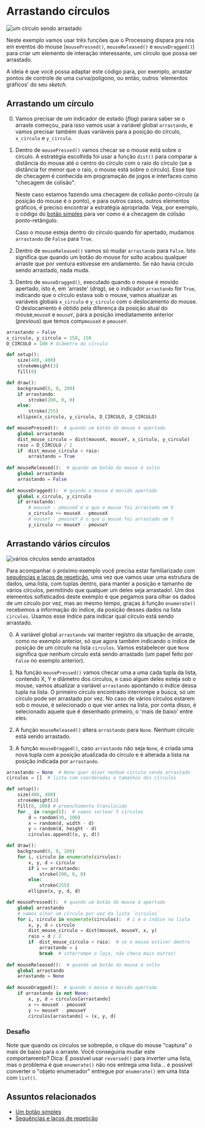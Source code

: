 # Arrastando círculos

![um círculo sendo arrastado](assets/arrastar_circulo.gif)

Neste exemplo vamos usar três funções que o Processing dispara pra nós em eventos do mouse (`mousePressed()`, `mouseReleased()` e `mouseDragged()`) para criar um elemento de interação interessante, um círculo que possa ser arrastado.

A ideia é que você possa adaptar este código para, por exemplo, arrastar pontos de controle de uma curva/polígono, ou então, outros 'elementos gráficos' do seu *sketch*. 

## Arrastando um círculo

0. Vamos precisar de um indicador de estado (*flag*) parara saber se o arraste começou, para isso vamos usar a variável global `arrastando`, e vamos precisar também duas variáveis para a posição do círculo, `x_circulo` e `y_circulo`.

1. Dentro de `mousePressed()` vamos checar se o mouse está sobre o círculo. A estratégia escolhida foi usar a função `dist()` para comparar a distância do mouse até o centro do círculo com o raio do círculo (se a distância for menor que o raio, o mouse está sobre o círculo). Esse tipo de checagem é conhecida em programação de jogos e interfaces como "checagem de colisão".

    Neste caso estamos fazendo uma checagem de colisão ponto-círculo (a posição do mouse é o ponto), e para outros casos, outros elementos gráficos, é preciso encontrar a estratégia apropriada. Veja, por exemplo, o código do [botão simples](botao_simples.md) para ver como é a checagem de colisão ponto-retângulo.

    Caso o mouse esteja dentro do círculo quando for apertado, mudamos `arrastando` de `False` para `True`.

2. Dentro de `mouseReleased()` vamos só mudar `arrastando` para `False`. Isto significa que quando um botão do mouse for solto acabou qualquer arraste que por ventura estivesse em andamento. Se não havia círculo sendo arrastado, nada muda.

3. Dentro de `mouseDragged()`, executado quando o mouse é movido apertado, isto é, em 'arraste' (*drag*), se o indicador `arrastando` for `True`, indicando que o círculo estava sob o mouse, vamos atualizar as variáveis globais `x_circulo` e `y_circulo` com o deslocamento do mouse. O deslocamento é obtido pela diferença da posição atual do mouse,`mouseX` e `mouseY`, para a posição imediatamente anterior (*previous*) que temos com`pmouseX` e `pmouseY`.

```python
arrastando = False
x_circulo, y_circulo = 150, 150
D_CIRCULO = 100 # diâmetro do círculo

def setup():
    size(400, 400)
    strokeWeight(3)
    fill(0)

def draw():
    background(0, 0, 200)
    if arrastando:
        stroke(200, 0, 0)
    else:
        stroke(255)
    ellipse(x_circulo, y_circulo, D_CIRCULO, D_CIRCULO)

def mousePressed():  # quando um botão do mouse é apertado
    global arrastando
    dist_mouse_circulo = dist(mouseX, mouseY, x_circulo, y_circulo)
    raio = D_CIRCULO / 2
    if  dist_mouse_circulo < raio:
        arrastando = True
        
def mouseReleased():  # quando um botão do mouse é solto
    global arrastando
    arrastando = False
    
def mouseDragged():  # quando o mouse é movido apertado
    global x_circulo, y_circulo
    if arrastando:
        # mouseX - pmouseX é o que o mouse foi arrastado em X
        x_circulo += mouseX - pmouseX
        # mouseY - pmouseY é o que o mouse foi arrastado em Y
        y_circulo += mouseY - pmouseY    
```

## Arrastando vários círculos

![vários círculos sendo arrastados](assets/arrastar_circulos.gif)


Para acompanhar o próximo exemplo você precisa estar familiarizado com [sequências e laços de repetição](lacos_py.md), uma vez que vamos usar uma estrutura de dados, uma lista, com tuplas dentro, para manter a posição e tamanho de vários círculos, permitindo que qualquer um deles seja arrastado!. Um dos elementos sofisticados deste exemplo é que pegamos para olhar os dados de um círculo por vez, mas ao mesmo tempo, graças à função `enumerate()` recebemos a informação do índice, da posição desses dados na lista `circulos`. Usamos esse índice para indicar qual círculo está sendo arrastado.

0. A variável global `arrastando`  vai manter registro da situação de arraste, como no exemplo anterior, só que agora também indicando o índice de posição de um círculo na lista `circulos`. Vamos estabelecer que `None` significa que nenhum círculo está sendo arrastado (um papel feito por `False` no exemplo anterior).

1. Na função `mousePressed()` vamos checar uma a uma cada tupla da lista, contendo X, Y e diâmetro dos círculos, e caso algum deles esteja sob o mouse, vamos atualizar a variável `arrastando` apontando o índice dessa tupla na lista. O primeiro círculo encontrado interrompe a busca, só um círculo pode ser arrastado por vez. No caso de vários círculos estarem sob o mouse, é selecionado o que vier antes na lista, por conta disso, é selecionado aquele que é desenhado primeiro, o 'mais de baixo' entre eles.

2. A função `mouseReleased()` altera `arrastando` para `None`. Nenhum círculo está sendo arrastado.

3. A função `mouseDragged()`, caso `arrastando` não seja `None`, é criada uma nova tupla com a posição atualizada do círculo e é alterada a lista na posição indicada por `arrastando`.

```python
arrastando = None  # None quer dizer nenhum círculo sendo arrastado
circulos = []  # lista com coordenadas e tamanhos dos círculos

def setup():
    size(400, 400)
    strokeWeight(3)
    fill(0, 200) # preenchimento translúcido
    for _ in range(5):  # vamos sortear 5 círculos
        d = random(30, 100)
        x = random(d, width - d)
        y = random(d, height - d)
        circulos.append((x, y, d))

def draw():
    background(0, 0, 200)
    for i, circulo in enumerate(circulos):
        x, y, d = circulo
        if i == arrastando:
            stroke(200, 0, 0)
        else:
            stroke(255)    
        ellipse(x, y, d, d)

def mousePressed():  # quando um botão do mouse é apertado
    global arrastando
    # vamos olhar um círculo por vez da lista `circulos`
    for i, circulo in enumerate(circulos):  # i é o índice na lista
        x, y, d = circulo
        dist_mouse_circulo = dist(mouseX, mouseY, x, y)
        raio = d / 2
        if  dist_mouse_circulo < raio:  # se o mouse estiver dentro
            arrastando = i
            break  # interrompe o laço, não checa mais outros!
    
def mouseReleased():  # quando um botão do mouse é solto
    global arrastando
    arrastando = None
    
def mouseDragged():  # quando o mouse é movido apertado
    if arrastando is not None:
        x, y, d = circulos[arrastando]
        x += mouseX - pmouseX
        y += mouseY - pmouseY
        circulos[arrastando] = (x, y, d)
```    
### Desafio

Note que quando os círculos se sobrepõe, o clique do mouse "captura" o mais de baixo para o arraste. Você conseguiria mudar este comportamento?
Dica:  É possível usar `reversed()` para inverter uma lista, mas o problema é que `enumerate()` não nos entrega uma lista... é possível converter o "objeto enumerador" entregue por `enumerate()` em uma lista com `list()`.


## Assuntos relacionados

- [Um botão simples](botao_simples.md)
- [Sequências e laços de repetição](lacos_py.md)
